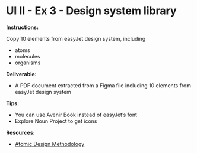 # UI II - Ex 3 - Design system library

**Instructions:** 

Copy 10 elements from easyJet design system, including

- atoms
- molecules
- organisms

**Deliverable:**

- A PDF document extracted from a Figma file including 10 elements from easyJet design system

**Tips:** 

- You can use Avenir Book instead of easyJet’s font
- Explore Noun Project to get icons

**Resources:**

-  [Atomic Design Methodology](https://atomicdesign.bradfrost.com/chapter-2/) 